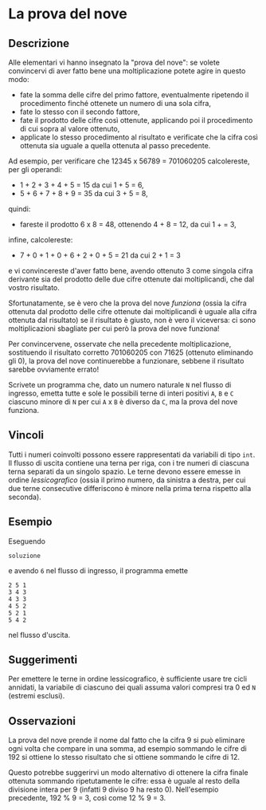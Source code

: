 La prova del nove
=================

Descrizione
-----------

Alle elementari vi hanno insegnato la "prova del nove": se volete convincervi di
aver fatto bene una moltiplicazione potete agire in questo modo:

* fate la somma delle cifre del primo fattore, eventualmente ripetendo il
  procedimento finché ottenete un numero di una sola cifra,
* fate lo stesso con il secondo fattore,
* fate il prodotto delle cifre così ottenute, applicando poi il procedimento di
  cui sopra al valore ottenuto,
* applicate lo stesso procedimento al risultato e verificate che la cifra così
  ottenuta sia uguale a quella ottenuta al passo precedente.

Ad esempio, per verificare che 12345 x 56789 = 701060205 calcolereste, per gli
operandi:

* 1 + 2 + 3 + 4 + 5 = 15 da cui 1 + 5 = 6,
* 5 + 6 + 7 + 8 + 9 = 35 da cui 3 + 5 = 8,

quindi:

* fareste il prodotto 6 x 8 = 48, ottenendo 4 + 8 = 12, da cui 1 +  = 3,

infine, calcolereste:

* 7 + 0 + 1 + 0 + 6 + 2 + 0 + 5 = 21  da cui 2 + 1 = 3

e vi convincereste d'aver fatto bene, avendo ottenuto 3 come singola cifra
derivante sia del prodotto delle due cifre ottenute dai moltiplicandi, che dal
vostro risultato.

Sfortunatamente, se è vero che la prova del nove *funziona* (ossia la cifra
ottenuta dal prodotto delle cifre ottenute dai moltiplicandi è uguale alla cifra
ottenuta dal risultato) se il risultato è giusto, non è vero il viceversa: ci
sono moltiplicazioni sbagliate per cui però la prova del nove funziona!

Per convincervene, osservate che nella precedente moltiplicazione, sostituendo
il risultato corretto 701060205 con 71625 (ottenuto eliminando gli 0), la prova
del nove continuerebbe a funzionare, sebbene il risultato sarebbe ovviamente
errato!

Scrivete un programma che, dato un numero naturale `N` nel flusso di ingresso,
emetta tutte e sole le possibili terne di interi positivi `A`, `B` e `C` ciascuno
minore di `N` per cui `A` x `B` è diverso da `C`, ma la prova del nove funziona.


Vincoli
-------

Tutti i numeri coinvolti possono essere rappresentati da variabili di tipo
`int`. Il flusso di uscita contiene una terna per riga, con i tre numeri di
ciascuna terna separati da un singolo spazio. Le terne devono essere emesse in
ordine *lessicografico* (ossia il primo numero, da sinistra a destra, per cui
due terne consecutive differiscono è minore nella prima terna rispetto alla
seconda).


Esempio
-------

Eseguendo

	soluzione

e avendo `6` nel flusso di ingresso, il programma emette

    2 5 1
    3 4 3
    4 3 3
    4 5 2
    5 2 1
    5 4 2

nel flusso d'uscita.


Suggerimenti
------------

Per emettere le terne in ordine lessicografico, è sufficiente usare tre cicli
annidati, la variabile di ciascuno dei quali assuma valori compresi tra 0 ed `N`
(estremi esclusi).


Osservazioni
------------

La prova del nove prende il nome dal fatto che la cifra 9 si può eliminare ogni
volta che compare in una somma, ad esempio sommando le cifre di 192 si ottiene
lo stesso risultato che si ottiene sommando le cifre di 12.

Questo potrebbe suggerirvi un modo alternativo di ottenere la cifra finale
ottenuta sommando ripetutamente le cifre: essa è uguale al resto della divisione
intera per 9 (infatti 9 diviso 9 ha resto 0). Nell'esempio precedente, 192 % 9 =
3, così come 12 % 9 = 3.
